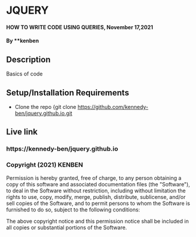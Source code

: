 # JQUERY
#### HOW TO WRITE CODE USING QUERIES, November 17,2021
#### By **kenben
## Description
Basics of code
## Setup/Installation Requirements
* Clone the repo {git clone https://github.com/kennedy-ben/jquery.github.io.git

## Live link

### https://kennedy-ben/jquery.github.io

 ### Copyright (2021) KENBEN
 
Permission is hereby granted, free of charge, to any person obtaining a copy of this software and associated documentation files (the "Software"), to deal in the Software without restriction, including without limitation the rights to use, copy, modify, merge, publish, distribute, sublicense, and/or sell copies of the Software, and to permit persons to whom the Software is furnished to do so, subject to the following conditions:

The above copyright notice and this permission notice shall be included in all copies or substantial portions of the Software.